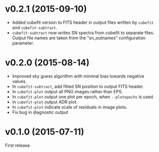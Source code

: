 v0.2.1 (2015-09-10)
===================

- Added cubefit version to FITS header in output files written by
  `cubefit` and `cubefit-subtract`.
- `cubefit-subtract` now writes SN spectra from cubefit to separate files.
  Output file names are taken from the "sn_outnames" configuration parameter.

v0.2.0 (2015-08-14)
===================

- Improved sky guess algorithm with minimal bias towards negative values.
- In `cubefit-subtract`, add fitted SN position to output FITS header.
- In `cubefit-plot` output all PNG images rather than EPS.
- In `cubefit-plot` output one plot per epoch, when `--plotepochs` is used.
- In `cubefit-plot` output ADR plot.
- In `cubefit-plot` indicate scale of residuals in image plots.
- Fix bug in diagnostic output

v0.1.0 (2015-07-11)
===================

First release.
